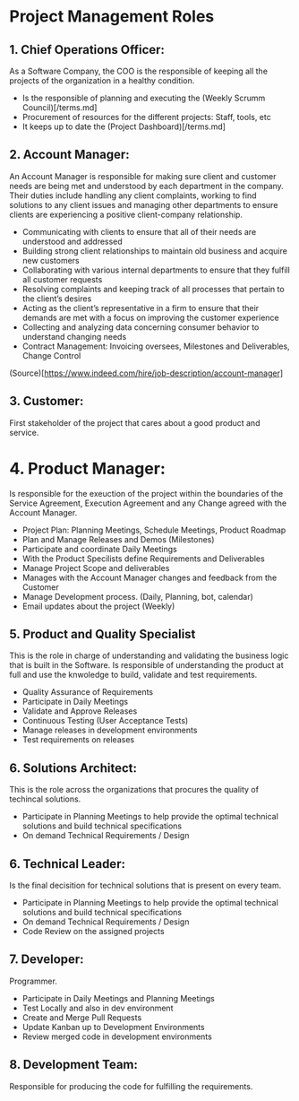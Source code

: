 # Project Management Roles


## 1. Chief Operations Officer:

As a Software Company, the COO is the responsible of keeping all the projects of the organization in a healthy condition. 

- Is the responsible of planning and executing the (Weekly Scrumm Council)[/terms.md]
- Procurement of resources for the different projects: Staff, tools, etc
- It keeps up to date the (Project Dashboard)[/terms.md]


## 2. Account Manager:

An Account Manager is responsible for making sure client and customer needs are being met and understood by each department in the company. Their duties include handling any client complaints, working to find solutions to any client issues and managing other departments to ensure clients are experiencing a positive client-company relationship.

- Communicating with clients to ensure that all of their needs are understood and addressed
- Building strong client relationships to maintain old business and acquire new customers
- Collaborating with various internal departments to ensure that they fulfill all customer requests
- Resolving complaints and keeping track of all processes that pertain to the client’s desires
- Acting as the client’s representative in a firm to ensure that their demands are met with a focus on improving the customer experience
- Collecting and analyzing data concerning consumer behavior to understand changing needs
- Contract Management: Invoicing oversees, Milestones and Deliverables, Change Control

(Source)[https://www.indeed.com/hire/job-description/account-manager]


## 3. Customer: 

First stakeholder of the project that cares about a good product and service.

# 4. Product Manager: 

Is responsible for the exeuction of the project within the boundaries of the Service Agreement, Execution Agreement and any Change agreed with the Account Manager.

- Project Plan: Planning Meetings, Schedule Meetings, Product Roadmap
- Plan and Manage Releases and Demos (Milestones)
- Participate and coordinate Daily Meetings
- With the Product Specilists define Requirements and Deliverables
- Manage Project Scope and deliverables
- Manages with the Account Manager changes and feedback from the Customer
- Manage Development process. (Daily, Planning, bot, calendar)
- Email updates about the project (Weekly)


## 5. Product and Quality Specialist

This is the role in charge of understanding and validating the business logic that is built in the Software. Is responsible of understanding the product at full and use the knwoledge to build, validate and test requirements.

- Quality Assurance of Requirements
- Participate in Daily Meetings
- Validate and Approve Releases
- Continuous Testing (User Acceptance Tests)
- Manage releases in development environments
- Test requirements on releases

## 6. Solutions Architect:

This is the role across the organizations that procures the quality of techincal solutions.

- Participate in Planning Meetings to help provide the optimal technical solutions and build technical specifications
- On demand Technical Requirements / Design

## 6. Technical Leader:

Is the final decisition for technical solutions that is present on every team.

- Participate in Planning Meetings to help provide the optimal technical solutions and build technical specifications
- On demand Technical Requirements / Design
- Code Review on the assigned projects

## 7. Developer:

Programmer.

- Participate in Daily Meetings and Planning Meetings
- Test Locally and also in dev environment
- Create and Merge Pull Requests
- Update Kanban up to Development Environments
- Review merged code in development environments


## 8. Development Team: 

Responsible for producing the code for fulfilling the requirements.

